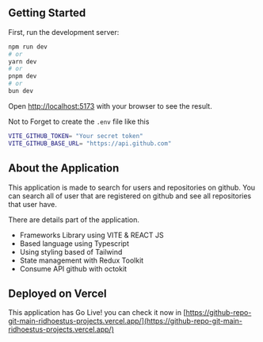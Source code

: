 ## Getting Started

First, run the development server:

```bash
npm run dev
# or
yarn dev
# or
pnpm dev
# or
bun dev
```

Open [http://localhost:5173](http://localhost:5173) with your browser to see the result.

Not to Forget to create the `.env` file like this

```bash
VITE_GITHUB_TOKEN= "Your secret token"
VITE_GITHUB_BASE_URL= "https://api.github.com"
```

## About the Application

This application is made to search for users and repositories on github. You can search all of user that are registered on github and see all repositories that user have.

There are details part of the application.
- Frameworks Library using VITE & REACT JS 
- Based language using Typescript
- Using styling based of Tailwind
- State management with Redux Toolkit
- Consume API github with octokit

## Deployed on Vercel

This application has Go Live! you can check it now in [https://github-repo-git-main-ridhoestus-projects.vercel.app/](https://github-repo-git-main-ridhoestus-projects.vercel.app/)
